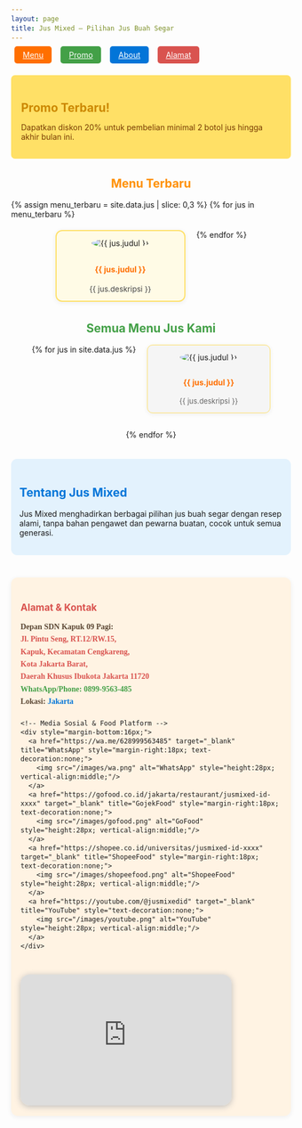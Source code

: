 ```yaml
---
layout: page
title: Jus Mixed – Pilihan Jus Buah Segar
---
```


<!-- Logo Halal di atas -->
<!-- Logo Halal Tanpa Border Kosong -->

<!-- Navigasi -->
<nav style="margin-bottom:28px;">
  <a href="#menu" style="padding:7px 15px; margin:0 6px; background:#ff6f00; color:#fff; border-radius:5px;">Menu</a>
  <a href="#promo" style="padding:7px 15px; margin:0 6px; background:#43a047; color:#fff; border-radius:5px;">Promo</a>
  <a href="#about" style="padding:7px 15px; margin:0 6px; background:#0275d8; color:#fff; border-radius:5px;">About</a>
  <a href="#alamat" style="padding:7px 15px; margin:0 6px; background:#d9534f; color:#fff; border-radius:5px;">Alamat</a>
</nav>

<!-- Section Promo -->
<div id="promo" style="background:#ffe066; padding:17px 18px; border-radius:7px; margin-bottom:32px;">
  <h2 style="color:#cc8800; margin-bottom:6px;">Promo Terbaru!</h2>
  <p style="color:#783b02;">Dapatkan diskon 20% untuk pembelian minimal 2 botol jus hingga akhir bulan ini.</p>
</div>

<!-- Section Menu Terbaru -->
<div id="menu-terbaru" style="margin-bottom:35px;">
  <h2 style="color:#ff9000; text-align:center;">Menu Terbaru</h2>
  <div style="display:flex; flex-wrap:wrap; justify-content:center; gap:20px;">
    {% assign menu_terbaru = site.data.jus | slice: 0,3 %}
    {% for jus in menu_terbaru %}
      <div style="width:210px; background:#fffbe6; border-radius:12px; border:2px solid #ffe066; box-shadow:0 2px 8px #eee; padding:13px 10px; text-align:center;">
        <img src="{{ jus.gambar }}" alt="{{ jus.judul }}" style="width:80px; height:80px; object-fit:cover; border-radius:50%; margin-bottom:10px;">
        <h4 style="color:#ff6f00;">{{ jus.judul }}</h4>
        <div style="color:#444; font-size:0.97em;">{{ jus.deskripsi }}</div>
      </div>
    {% endfor %}
  </div>
</div>

<!-- Section Semua Menu -->
<div id="menu" style="margin-bottom:35px;">
  <h2 style="color:#43a047; text-align:center;">Semua Menu Jus Kami</h2>
  <div style="display:flex; flex-wrap:wrap; justify-content:center; gap:20px;">
    {% for jus in site.data.jus %}
      <div style="width:200px; background:#f5f5f5; border-radius:10px; border:1px solid #ffe066; box-shadow:0 2px 8px #eee; padding:13px 10px; text-align:center; margin-bottom:10px;">
        <img src="{{ jus.gambar }}" alt="{{ jus.judul }}" style="width:65px; height:65px; border-radius:50%; margin-bottom:8px;">
        <h4 style="color:#ff6f00;">{{ jus.judul }}</h4>
        <div style="font-size:0.92em; color:#666;">{{ jus.deskripsi }}</div>
      </div>
    {% endfor %}
  </div>
</div>

<!-- Section About -->
<!-- Section About dengan Logo Halal Sejajar -->
<div id="about" style="margin-bottom:40px; background:#e3f2fd; border-radius:11px; padding:18px 15px; display:flex; align-items:center; gap:22px;">
  <div style="flex:1;">
    <h2 style="color:#0275d8;">Tentang Jus Mixed</h2>
    <p>Jus Mixed menghadirkan berbagai pilihan jus buah segar dengan resep alami, tanpa bahan pengawet dan pewarna buatan, cocok untuk semua generasi.</p>
  </div>
</div>


<!-- Section Alamat -->
<!-- Section Alamat dan Kontak -->
<!-- Section Alamat dan Kontak + Peta Google Maps -->
<div id="alamat" style="
  margin-bottom:33px;
  background:#fff3e3;
  border-radius:12px;
  padding:19px 17px;
  box-shadow:0 2px 8px #eee;
  display:flex;
  flex-wrap:wrap;
  gap:30px;
  align-items:flex-start;
">

  <!-- Alamat & Kontak -->
  <div style="flex:1; min-width:220px;">
    <h2 style="color:#d9534f; font-size:1.22em; margin-bottom:10px;">Alamat & Kontak</h2>
    <p style="font-size:1em; color:#5a4633; font-family:'Lora',serif; margin-bottom:18px; line-height:1.6; font-weight:600;">
      <b>Depan SDN Kapuk 09 Pagi:</b><br>
      <span style="color:#d9534f;">
        <a href="https://maps.google.com/?q=Jl.+Pintu+Seng,+RT.12%2FRW.15,+Kapuk,+Kecamatan+Cengkareng,+Kota+Jakarta+Barat,+Daerah+Khusus+Ibukota+Jakarta+11720" target="_blank" style="color:#d9534f; text-decoration:none;">
          Jl. Pintu Seng, RT.12/RW.15,<br>
          Kapuk, Kecamatan Cengkareng,<br>
          Kota Jakarta Barat,<br>
          Daerah Khusus Ibukota Jakarta 11720
        </a>
      </span>
      <br>
      <span style="color:#43a047;">
        WhatsApp/Phone:
        <a href="https://wa.me/628999563485" target="_blank" style="color:#43a047; text-decoration:none;">
          0899-9563-485
        </a>
      </span>
      <br>
      <span>
        Lokasi:
        <a href="https://www.google.com/search?q=DKI+Jakarta+Province" target="_blank" style="color:#0275d8; text-decoration:none;">
          Jakarta
        </a>
      </span>
    </p>

    <!-- Media Sosial & Food Platform -->
    <div style="margin-bottom:16px;">
      <a href="https://wa.me/628999563485" target="_blank" title="WhatsApp" style="margin-right:18px; text-decoration:none;">
        <img src="/images/wa.png" alt="WhatsApp" style="height:28px; vertical-align:middle;"/>
      </a>
      <a href="https://gofood.co.id/jakarta/restaurant/jusmixed-id-xxxx" target="_blank" title="GojekFood" style="margin-right:18px; text-decoration:none;">
        <img src="/images/gofood.png" alt="GoFood" style="height:28px; vertical-align:middle;"/>
      </a>
      <a href="https://shopee.co.id/universitas/jusmixed-id-xxxx" target="_blank" title="ShopeeFood" style="margin-right:18px; text-decoration:none;">
        <img src="/images/shopeefood.png" alt="ShopeeFood" style="height:28px; vertical-align:middle;"/>
      </a>
      <a href="https://youtube.com/@jusmixedid" target="_blank" title="YouTube" style="text-decoration:none;">
        <img src="/images/youtube.png" alt="YouTube" style="height:28px; vertical-align:middle;"/>
      </a>
    </div>
  </div>

  <!-- Peta Google Maps -->
  <div style="min-width:240px; max-width:380px; flex:1; display:flex; justify-content:center;">
    <iframe
      src="https://www.google.com/maps/embed?pb=!1m18!1m12!1m3!1d3966.872476673503!2d106.73993007585969!3d-6.147824260265217!2m3!1f0!2f0!3f0!3m2!1i1024!2i768!4f13.1!3m3!1m2!1s0x2e69f7e6232c99af%3A0xfbe8ab5a40450aa7!2sSDN%20Kapuk%2009%20Pagi%2C%2010%20Petang!5e0!3m2!1sen!2sid!4v1761200595203!5m2!1sen!2sid"
      width="100%"
      height="235"
      style="border:0; border-radius:16px; box-shadow:0 2px 12px #bbb;"
      allowfullscreen=""
      loading="lazy"
      referrerpolicy="no-referrer-when-downgrade">
    </iframe>
  </div>

</div>



